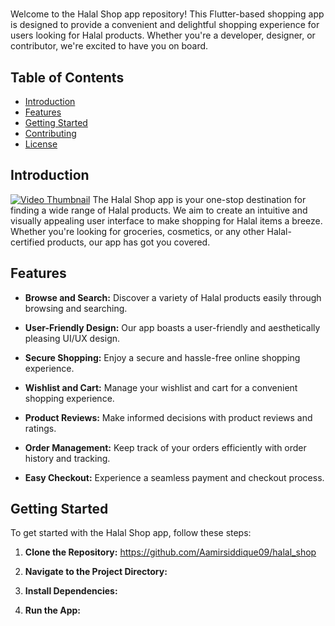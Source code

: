 # 

Welcome to the Halal Shop app repository! This Flutter-based shopping app is designed to provide a convenient and delightful shopping experience for users looking for Halal products. Whether you're a developer, designer, or contributor, we're excited to have you on board.

## Table of Contents
- [Introduction](#introduction)
- [Features](#features)
- [Getting Started](#getting-started)
- [Contributing](#contributing)
- [License](#license)




 


## Introduction
 [![Video Thumbnail](thumbnail.jpg)](https://github.com/Aamirsiddique09/halal_shop/assets/122437635/fcf8a2a9-2d55-4a68-81ff-6b6a01f538fb)
The Halal Shop app is your one-stop destination for finding a wide range of Halal products. We aim to create an intuitive and visually appealing user interface to make shopping for Halal items a breeze. Whether you're looking for groceries, cosmetics, or any other Halal-certified products, our app has got you covered.

## Features

- **Browse and Search:** Discover a variety of Halal products easily through browsing and searching.

- **User-Friendly Design:** Our app boasts a user-friendly and aesthetically pleasing UI/UX design.

- **Secure Shopping:** Enjoy a secure and hassle-free online shopping experience.

- **Wishlist and Cart:** Manage your wishlist and cart for a convenient shopping experience.

- **Product Reviews:** Make informed decisions with product reviews and ratings.

- **Order Management:** Keep track of your orders efficiently with order history and tracking.

- **Easy Checkout:** Experience a seamless payment and checkout process.

## Getting Started

To get started with the Halal Shop app, follow these steps:

1. **Clone the Repository:**
https://github.com/Aamirsiddique09/halal_shop

2. **Navigate to the Project Directory:**

3. **Install Dependencies:**

4. **Run the App:**

